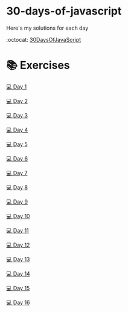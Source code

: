# 30-days-of-javascript
Here's my solutions for each day

:octocat: [30DaysOfJavaScript](https://github.com/Asabeneh/30DaysOfJavaScript)

# :books: Exercises

[:computer: Day 1](https://github.com/Asabeneh/30DaysOfJavaScript/blob/master/readMe.md)

[:computer: Day 2](https://github.com/Asabeneh/30DaysOfJavaScript/blob/master/02_Day/02_day_data_types.md)

[:computer: Day 3](https://github.com/Asabeneh/30DaysOfJavaScript/blob/master/03_Day/03_booleans_operators_date.md)

[:computer: Day 4](https://github.com/Asabeneh/30DaysOfJavaScript/blob/master/04_Day/04_day_conditionals.md)

[:computer: Day 5](https://github.com/Asabeneh/30DaysOfJavaScript/blob/master/05_Day/05_day_arrays.md)

[:computer: Day 6](https://github.com/Asabeneh/30DaysOfJavaScript/blob/master/06_Day/06_day_loops.md)

[:computer: Day 7](https://github.com/Asabeneh/30DaysOfJavaScript/blob/master/07_Day/07_day_functions.md)

[:computer: Day 8](https://github.com/Asabeneh/30DaysOfJavaScript/blob/master/08_Day/08_day_objects.md)

[:computer: Day 9](https://github.com/Asabeneh/30DaysOfJavaScript/blob/master/09_Day/09_day_higher_order_functions.md)

[:computer: Day 10](https://github.com/Asabeneh/30DaysOfJavaScript/blob/master/09_Day/09_day_Set_and_Map.md)

[:computer: Day 11](https://github.com/Asabeneh/30DaysOfJavaScript/blob/master/11_Day/11_destructuring_and_spread.md)

[:computer: Day 12](https://github.com/Asabeneh/30DaysOfJavaScript/blob/master/12_Day/12_day_regular_expressions.md)

[:computer: Day 13](github.com/Asabeneh/30DaysOfJavaScript/blob/master/13_Day/13_day_console_object_methods.md)

[:computer: Day 14](https://github.com/Asabeneh/30DaysOfJavaScript/blob/master/14_Day/14_day_error_handling.md)

[:computer: Day 15](https://github.com/Asabeneh/30DaysOfJavaScript/blob/master/15_Day/15_day_classes.md)

[:computer: Day 16](https://github.com/Asabeneh/30DaysOfJavaScript/blob/master/16_Day/16_day_json.md)